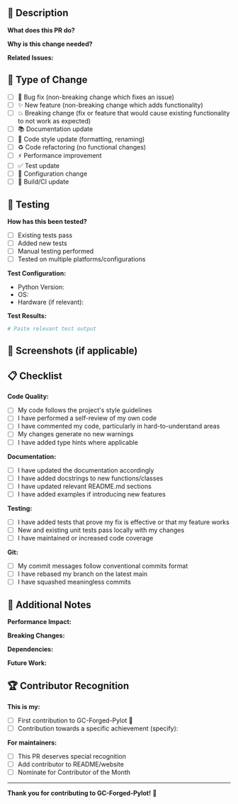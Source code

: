 ## 📝 Description

<!-- Provide a clear and concise description of your changes -->

**What does this PR do?**


**Why is this change needed?**


**Related Issues:**
<!-- Link related issues: Fixes #123, Relates to #456 -->


## 🎯 Type of Change

- [ ] 🐛 Bug fix (non-breaking change which fixes an issue)
- [ ] ✨ New feature (non-breaking change which adds functionality)
- [ ] 💥 Breaking change (fix or feature that would cause existing functionality to not work as expected)
- [ ] 📚 Documentation update
- [ ] 🎨 Code style update (formatting, renaming)
- [ ] ♻️ Code refactoring (no functional changes)
- [ ] ⚡ Performance improvement
- [ ] ✅ Test update
- [ ] 🔧 Configuration change
- [ ] 🔨 Build/CI update

## 🧪 Testing

**How has this been tested?**
<!-- Describe the tests you ran to verify your changes -->

- [ ] Existing tests pass
- [ ] Added new tests
- [ ] Manual testing performed
- [ ] Tested on multiple platforms/configurations

**Test Configuration:**
- Python Version:
- OS:
- Hardware (if relevant):

**Test Results:**
```bash
# Paste relevant test output
```

## 📸 Screenshots (if applicable)

<!-- Add screenshots to help explain your changes -->

## 📋 Checklist

**Code Quality:**
- [ ] My code follows the project's style guidelines
- [ ] I have performed a self-review of my own code
- [ ] I have commented my code, particularly in hard-to-understand areas
- [ ] My changes generate no new warnings
- [ ] I have added type hints where applicable

**Documentation:**
- [ ] I have updated the documentation accordingly
- [ ] I have added docstrings to new functions/classes
- [ ] I have updated relevant README.md sections
- [ ] I have added examples if introducing new features

**Testing:**
- [ ] I have added tests that prove my fix is effective or that my feature works
- [ ] New and existing unit tests pass locally with my changes
- [ ] I have maintained or increased code coverage

**Git:**
- [ ] My commit messages follow conventional commits format
- [ ] I have rebased my branch on the latest main
- [ ] I have squashed meaningless commits

## 💭 Additional Notes

**Performance Impact:**
<!-- Does this change affect performance? How? -->

**Breaking Changes:**
<!-- List any breaking changes and migration steps if applicable -->

**Dependencies:**
<!-- Any new dependencies added? Why? -->

**Future Work:**
<!-- Any follow-up work needed? -->

## 🏆 Contributor Recognition

**This is my:**
- [ ] First contribution to GC-Forged-Pylot 🎉
- [ ] Contribution towards a specific achievement (specify):

**For maintainers:**
- [ ] This PR deserves special recognition
- [ ] Add contributor to README/website
- [ ] Nominate for Contributor of the Month

---

**Thank you for contributing to GC-Forged-Pylot!** 🚀

<!-- 
Quick Tips:
- Keep PRs focused on a single concern
- Reference related issues and discussions
- Update documentation along with code changes
- Add tests for new functionality
- Be responsive to review feedback
-->
